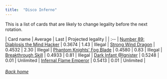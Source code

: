 ```yaml
---
title:  "Disco Inferno"
---
```


This is a list of cards that are likely to change legality before the next rotation.

| Card name | Average | Last | Projected legality |
| :-- |
[Number 89: Diablosis the Mind Hacker](https://db.ygoprodeck.com/card/?search=Number%2089:%20Diablosis%20the%20Mind%20Hacker) | 0.3674 | 1.43 | Illegal |
[Strong Wind Dragon](https://db.ygoprodeck.com/card/?search=Strong%20Wind%20Dragon) | 0.4532 | 2.30 | Illegal |
[Phantom Knights' Fog Blade](https://db.ygoprodeck.com/card/?search=Phantom%20Knights'%20Fog%20Blade) | 0.4580 | 0.83 | Illegal |
[Breakthrough Skill](https://db.ygoprodeck.com/card/?search=Breakthrough%20Skill) | 0.4933 | 0.81 | Illegal |
[Dark Infant @Ignister](https://db.ygoprodeck.com/card/?search=Dark%20Infant%20@Ignister) | 0.5248 | 0.01 | Unlimited |
[Infernal Flame Emperor](https://db.ygoprodeck.com/card/?search=Infernal%20Flame%20Emperor) | 0.5413 | 0.01 | Unlimited |

###### [Back home](index)